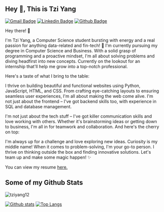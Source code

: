 ## Hey 👋, This is Tzi Yang
[![Gmail Badge](https://img.shields.io/badge/-tziyangwasd@gmail.com-c14438?style=flat&logo=Gmail&logoColor=white&link=mailto:tziyangwasd@gmail.com)](mailto:tziyangwasd@gmail.com) 
[![Linkedin Badge](https://img.shields.io/badge/-kohtziyang-0072b1?style=flat&logo=Linkedin&logoColor=white&link=https://www.linkedin.com/in/kohtziyang/)](https://www.linkedin.com/in/kohtziyang/) [![Github Badge](https://img.shields.io/badge/-tziyang12-grey?style=flat&logo=github&logoColor=white&link=https://github.com/tziyang12/)](https://www.github.com/tziyang12/) <p align='left'>Hey there! 👋

I'm Tzi Yang, a Computer Science student bursting with energy and a real passion for anything data-related and fin-tech! 🌟 I'm currently pursuing my degree in Computer Science and Business. With a solid grasp of programming and a proactive mindset, I'm all about solving problems and diving headfirst into new concepts. Currently on the lookout for an internship that'll help me grow into a top-notch professional.

Here's a taste of what I bring to the table:

I thrive on building beautiful and functional websites using Python, JavaScript, HTML, and CSS.
From crafting eye-catching layouts to ensuring seamless user experiences, I'm all about making the web come alive.
I'm not just about the frontend – I've got backend skills too, with experience in SQL and database management.

I'm not just about the tech stuff – I've got killer communication skills and love working with others. Whether it's brainstorming ideas or getting down to business, I'm all in for teamwork and collaboration. And here's the cherry on top:

I'm always up for a challenge and love exploring new ideas. Curiosity is my middle name! When it comes to problem-solving, I'm your go-to person. I thrive on thinking outside the box and finding innovative solutions. Let's team up and make some magic happen! ✨</p><p align='left'> You can view my resume <a href='https://drive.google.com/file/d/16JRh8ZvG0a37RHKUvbSOd8hxl5iiQxYG/view?usp=sharing ' target=_blank><u>here</u>.</a></p>
## Some of my Github Stats
<p align=left> <img src=https://komarev.com/ghpvc/?username=tziyang12 alt=tziyang12 /> </p>

[![Github stats](https://github-readme-stats.vercel.app/api?username=tziyang12&show_icons=true&include_all_commits=true)](https://github.com/tziyang12/github-readme-stats)
[![Top Langs](https://github-readme-stats.vercel.app/api/top-langs/?username=tziyang12&layout=compact)](https://github.com/tziyang12/github-readme-stats)

<!--
**tziyang12/tziyang12** is a ✨ _special_ ✨ repository because its `README.md` (this file) appears on your GitHub profile.

Here are some ideas to get you started:

- 🔭 I’m currently working on ...
- 🌱 I’m currently learning ...
- 👯 I’m looking to collaborate on ...
- 🤔 I’m looking for help with ...
- 💬 Ask me about ...
- 📫 How to reach me: ...
- 😄 Pronouns: ...
- ⚡ Fun fact: ...
-->
